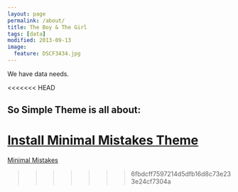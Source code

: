 ```yaml
---
layout: page
permalink: /about/
title: The Boy & The Girl
tags: [data]
modified: 2013-09-13
image:
  feature: DSCF3434.jpg
---
```


We have data needs.

<<<<<<< HEAD
## So Simple Theme is all about:

<a markdown="0" href="{{ site.url }}/theme-setup" class="btn">Install Minimal Mistakes Theme</a>
=======
<a markdown="0" href="{{ site.url }}/theme-setup" class="btn">Minimal Mistakes</a>
>>>>>>> 6fbdcff7597214d5dfb16d8c73e233e24cf7304a
